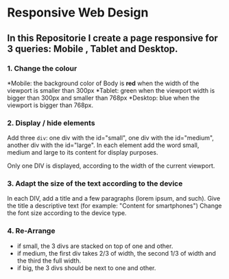 # Responsive Web Design


## In this Repositorie I create a page responsive for 3 queries: Mobile , Tablet and Desktop.

### 1. Change the colour
*Mobile: the background color of Body is **red** when the width of the viewport is smaller than 300px
*Tablet:  green when the viewport width is bigger than 300px and smaller than 768px 
*Desktop:  blue when the viewport is bigger than 768px.

### 2. Display / hide elements
Add three `div`: one div with the id="small", one div with the id="medium", another div with the id="large". In each element add the word small, medium and large to its content for display purposes.

Only one DIV is displayed, according to the width of the current viewport.

### 3. Adapt the size of the text according to the device
In each DIV, add a title and a few paragraphs (lorem ipsum, and such). Give the title a descriptive text (for example: "Content for smartphones")
Change the font size according to the device type.

### 4. Re-Arrange
- if small, the 3 divs are stacked on top of one and other.
- if medium, the first div takes 2/3 of width, the second 1/3 of width and the third the full width.
- if big, the 3 divs should be next to one and other.
